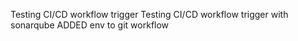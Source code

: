Testing CI/CD workflow trigger
Testing CI/CD workflow trigger with sonarqube
ADDED env to git workflow 
